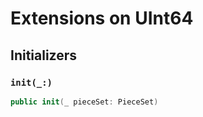 # Extensions on UInt64

## Initializers

### `init(_:)`

``` swift
public init(_ pieceSet: PieceSet) 
```
